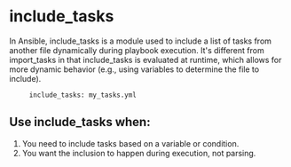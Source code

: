 # include_tasks

In Ansible, include_tasks is a module used to include a list of tasks from another file dynamically during playbook execution. It's different from import_tasks in that include_tasks is evaluated at runtime, which allows for more dynamic behavior (e.g., using variables to determine the file to include).

```- name: Include a task file
     include_tasks: my_tasks.yml
```

Use include_tasks when:
-------------------------
1. You need to include tasks based on a variable or condition.
2. You want the inclusion to happen during execution, not parsing.


